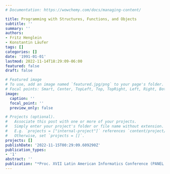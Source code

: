 ```yaml
---
# Documentation: https://wowchemy.com/docs/managing-content/

title: Programming with Structures, Functions, and Objects
subtitle: ''
summary: ''
authors:
- Fritz Henglein
- Konstantin Läufer
tags: []
categories: []
date: '1991-01-01'
lastmod: 2022-11-14T18:29:09-06:00
featured: false
draft: false

# Featured image
# To use, add an image named `featured.jpg/png` to your page's folder.
# Focal points: Smart, Center, TopLeft, Top, TopRight, Left, Right, BottomLeft, Bottom, BottomRight.
image:
  caption: ''
  focal_point: ''
  preview_only: false

# Projects (optional).
#   Associate this post with one or more of your projects.
#   Simply enter your project's folder or file name without extension.
#   E.g. `projects = ["internal-project"]` references `content/project/deep-learning/index.md`.
#   Otherwise, set `projects = []`.
projects: []
publishDate: '2022-11-15T00:29:09.609290Z'
publication_types:
- '1'
abstract: ''
publication: "*Proc. XVII Latin American Informatics Conference (PANEL '91)*"
---
```

